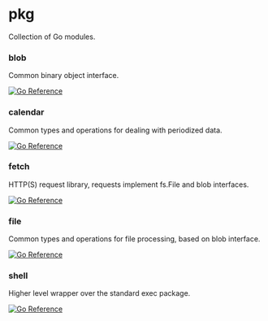 # pkg
Collection of Go modules.

### blob
Common binary object interface.

[![Go Reference](https://pkg.go.dev/badge/github.com/koud-fi/pkg/blob.svg)](https://pkg.go.dev/github.com/koud-fi/pkg/blob)

### calendar
Common types and operations for dealing with periodized data.

[![Go Reference](https://pkg.go.dev/badge/github.com/koud-fi/pkg/calendar.svg)](https://pkg.go.dev/github.com/koud-fi/pkg/calendar)

### fetch
HTTP(S) request library, requests implement fs.File and blob interfaces.

[![Go Reference](https://pkg.go.dev/badge/github.com/koud-fi/pkg/fetch.svg)](https://pkg.go.dev/github.com/koud-fi/pkg/fetch)

### file
Common types and operations for file processing, based on blob interface.

[![Go Reference](https://pkg.go.dev/badge/github.com/koud-fi/pkg/file.svg)](https://pkg.go.dev/github.com/koud-fi/pkg/file)

### shell
Higher level wrapper over the standard exec package.

[![Go Reference](https://pkg.go.dev/badge/github.com/koud-fi/pkg/shell.svg)](https://pkg.go.dev/github.com/koud-fi/pkg/shell)
